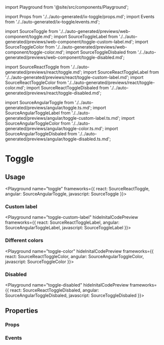 import Playground from '@site/src/components/Playground';

import Props from './../auto-generated/ix-toggle/props.md';
import Events from './../auto-generated/ix-toggle/events.md';

import SourceToggle from './../auto-generated/previews/web-component/toggle.md';
import SourceToggleLabel from './../auto-generated/previews/web-component/toggle-custom-label.md';
import SourceToggleColor from './../auto-generated/previews/web-component/toggle-color.md';
import SourceToggleDisbaled from './../auto-generated/previews/web-component/toggle-disabled.md';

import SourceReactToggle from './../auto-generated/previews/react/toggle.md';
import SourceReactToggleLabel from './../auto-generated/previews/react/toggle-custom-label.md';
import SourceReactToggleColor from './../auto-generated/previews/react/toggle-color.md';
import SourceReactToggleDisbaled from './../auto-generated/previews/react/toggle-disabled.md';

import SourceAngularToggle from './../auto-generated/previews/angular/toggle.ts.md';
import SourceAngularToggleLabel from './../auto-generated/previews/angular/toggle-custom-label.ts.md';
import SourceAngularToggleColor from './../auto-generated/previews/angular/toggle-color.ts.md';
import SourceAngularToggleDisbaled from './../auto-generated/previews/angular/toggle-disabled.ts.md';

# Toggle

## Usage

<Playground
name="toggle"
frameworks={{
  react: SourceReactToggle,
  angular: SourceAngularToggle,
  javascript: SourceToggle
}}></Playground>

### Custom label

<Playground
name="toggle-custom-label"
hideInitalCodePreview
frameworks={{
  react: SourceReactToggleLabel,
  angular: SourceAngularToggleLabel,
  javascript: SourceToggleLabel
}}></Playground>

### Different colors

<Playground
name="toggle-color"
hideInitalCodePreview
frameworks={{
  react: SourceReactToggleColor,
  angular: SourceAngularToggleColor,
  javascript: SourceToggleColor
}}></Playground>

### Disabled

<Playground
name="toggle-disabled"
hideInitalCodePreview
frameworks={{
  react: SourceReactToggleDisbaled,
  angular: SourceAngularToggleDisbaled,
  javascript: SourceToggleDisbaled
}}></Playground>

## Properties

### Props

<Props />

### Events

<Events />
